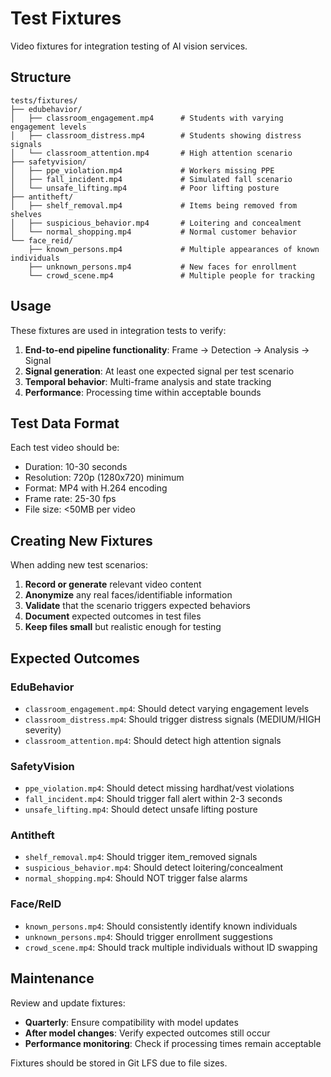 # Test Fixtures

Video fixtures for integration testing of AI vision services.

## Structure

```
tests/fixtures/
├── edubehavior/
│   ├── classroom_engagement.mp4      # Students with varying engagement levels
│   ├── classroom_distress.mp4        # Students showing distress signals  
│   └── classroom_attention.mp4       # High attention scenario
├── safetyvision/
│   ├── ppe_violation.mp4             # Workers missing PPE
│   ├── fall_incident.mp4             # Simulated fall scenario
│   └── unsafe_lifting.mp4            # Poor lifting posture
├── antitheft/
│   ├── shelf_removal.mp4             # Items being removed from shelves
│   ├── suspicious_behavior.mp4       # Loitering and concealment
│   └── normal_shopping.mp4           # Normal customer behavior
└── face_reid/
    ├── known_persons.mp4             # Multiple appearances of known individuals
    ├── unknown_persons.mp4           # New faces for enrollment
    └── crowd_scene.mp4               # Multiple people for tracking
```

## Usage

These fixtures are used in integration tests to verify:

1. **End-to-end pipeline functionality**: Frame → Detection → Analysis → Signal
2. **Signal generation**: At least one expected signal per test scenario
3. **Temporal behavior**: Multi-frame analysis and state tracking
4. **Performance**: Processing time within acceptable bounds

## Test Data Format

Each test video should be:
- Duration: 10-30 seconds 
- Resolution: 720p (1280x720) minimum
- Format: MP4 with H.264 encoding
- Frame rate: 25-30 fps
- File size: <50MB per video

## Creating New Fixtures

When adding new test scenarios:

1. **Record or generate** relevant video content
2. **Anonymize** any real faces/identifiable information
3. **Validate** that the scenario triggers expected behaviors
4. **Document** expected outcomes in test files
5. **Keep files small** but realistic enough for testing

## Expected Outcomes

### EduBehavior
- `classroom_engagement.mp4`: Should detect varying engagement levels
- `classroom_distress.mp4`: Should trigger distress signals (MEDIUM/HIGH severity)
- `classroom_attention.mp4`: Should detect high attention signals

### SafetyVision  
- `ppe_violation.mp4`: Should detect missing hardhat/vest violations
- `fall_incident.mp4`: Should trigger fall alert within 2-3 seconds
- `unsafe_lifting.mp4`: Should detect unsafe lifting posture

### Antitheft
- `shelf_removal.mp4`: Should trigger item_removed signals
- `suspicious_behavior.mp4`: Should detect loitering/concealment
- `normal_shopping.mp4`: Should NOT trigger false alarms

### Face/ReID
- `known_persons.mp4`: Should consistently identify known individuals
- `unknown_persons.mp4`: Should trigger enrollment suggestions
- `crowd_scene.mp4`: Should track multiple individuals without ID swapping

## Maintenance

Review and update fixtures:
- **Quarterly**: Ensure compatibility with model updates
- **After model changes**: Verify expected outcomes still occur
- **Performance monitoring**: Check if processing times remain acceptable

Fixtures should be stored in Git LFS due to file sizes.